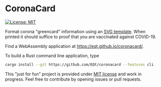 # CoronaCard

[![License: MIT][l]](LICENSE.md)

Format corona "greencard" information using an [SVG template][1].
When printed it should suffice to proof that you are vaccinated against COVID-19.

Find a WebAssembly application at <https://eqt.github.io/coronacard/>.

To build a Rust command line application, type
```bash
cargo install --git https://github.com/EQt/coronacard --features cli
```

This "just for fun" project is provided under [MIT license](LICENSE.md) and work in progress.
Feel free to contribute by opening issues or pull requests.



[1]: data/template.svg
[l]: https://img.shields.io/badge/license-MIT-brightgreen.svg
